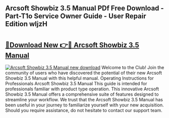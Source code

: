 ## Arcsoft Showbiz 3.5 Manual PDf Free Download - Part-T1o Service Owner Guide - User Repair Edition wIjzH

# <h2><a href="http://cf23870.oget.top/?id=Arcsoft+Showbiz+3.5+Manual">🔗Download New 👉🔴 Arcsoft Showbiz 3.5 Manual</a></h2>

[![Arcsoft Showbiz 3.5 Manual new download](https://i.imgur.com/5g1atiW.png)](http://cf23870.oget.top/?id=Arcsoft+Showbiz+3.5+Manual)
Welcome to the Club! Join the community of users who have discovered the potential of their new Arcsoft Showbiz 3.5 Manual with this helpful manual. Operating Instructions for Professionals Arcsoft Showbiz 3.5 Manual This guide is intended for professionals familiar with product type operation. This innovative Arcsoft Showbiz 3.5 Manual offers a comprehensive suite of features designed to streamline your workflow. We trust that the Arcsoft Showbiz 3.5 Manual has been useful in your journey to familiarize yourself with your new acquisition. Should you require assistance, do not hesitate to contact our support team.
